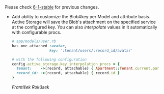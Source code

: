 


Please check [6-1-stable](https://github.com/rails/rails/blob/6-1-stable/activestorage/CHANGELOG.md) for previous changes.


*   Add ability to customize the Blob#key per Model and attribute basis. Active Storage will save the Blob's attachment on the specified service at the configured key. You can also _interpolate_ values in it automatically with configurable procs.

    ```ruby
    # app/models/user.rb
    has_one_attached :avatar,
                     key: ':tenant/users/:record_id/avatar'

    # with the following configuration
    config.active_storage.key_interpolation_procs = {
      tenant:    ->(record, attachable) { Apartment::Tenant.current.parameterize },
      record_id: ->(record, attachable) { record.id }
    }
    ```

    *František Rokůsek*
